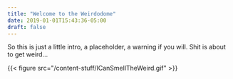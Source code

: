 ```yaml
---
title: "Welcome to the Weirdodome"
date: 2019-01-01T15:43:36-05:00
draft: false
---
```


So this is just a little intro, a placeholder, a warning if you will.  Shit is about to get weird...

{{< figure src="/content-stuff/ICanSmellTheWeird.gif" >}}

